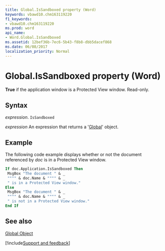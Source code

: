 ```yaml
---
title: Global.IsSandboxed property (Word)
keywords: vbawd10.chm163119220
f1_keywords:
- vbawd10.chm163119220
ms.prod: word
api_name:
- Word.Global.IsSandboxed
ms.assetid: 12bef36b-7ec6-5b43-f8b8-dbb5dacef868
ms.date: 06/08/2017
localization_priority: Normal
---
```



# Global.IsSandboxed property (Word)

 **True** if the application window is a Protected View window. Read-only.


## Syntax

_expression_. `IsSandboxed`

 _expression_ An expression that returns a '[Global](Word.Global.md)' object.


## Example

The following code example displays whether or not the document referenced by  _doc_ is in a Protected View window.


```vb
If doc.Application.IsSandboxed Then 
 MsgBox "The document " & _ 
 """" & doc.Name & """" & _ 
 " is in a Protected View window." 
Else 
 MsgBox "The document " & _ 
 """" & doc.Name & """" & _ 
 " is not in a Protected View window." 
End If
```


## See also


[Global Object](Word.Global.md)

[!include[Support and feedback](~/includes/feedback-boilerplate.md)]